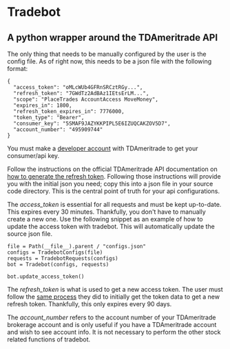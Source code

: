 # Tradebot
## A python wrapper around the TDAmeritrade API

The only thing that needs to be manually configured by the user is the config file.
As of right now, this needs to be a json file with the following format:

```
{
  "access_token": "oMLcWUb4GFRnSRCztRGy...",
  "refresh_token": "7GWdTz2AdBAz1IEtsErLM...",
  "scope": "PlaceTrades AccountAccess MoveMoney",
  "expires_in": 1800,
  "refresh_token_expires_in": 7776000,
  "token_type": "Bearer",
  "consumer_key": "5SMAF9JAZYKKPIPL5E6IZUQCAKZOV5D7",
  "account_number": "495909744"
}
```

You must make a [developer account](https://developer.tdameritrade.com/) with TDAmeritrade to get your consumer/api key.

Follow the instructions on the official TDAmeritrade API documentation on [how to generate the refresh token](https://developer.tdameritrade.com/content/simple-auth-local-apps).
Following those instructions will provide you with the initial json you need; copy this into a json file in your source code directory. This is the central point of truth for your api configurations.

The *access_token* is essential for all requests and must be kept up-to-date. This expires every 30 minutes. Thankfully, you don't have to manually create a new one. Use the following snippet as an example of how to update the access token with tradebot. This will automatically update the source json file.

```
file = Path(__file__).parent / "configs.json"
configs = TradebotConfigs(file)
requests = TradebotRequests(configs)
bot = Tradebot(configs, requests)

bot.update_access_token()
```

The *refresh_token* is what is used to get a new access token. The user must follow the [same process](https://developer.tdameritrade.com/content/simple-auth-local-apps) they did to initially get the token data to get a new refresh token. Thankfully, this only expires every 90 days. 

The *account_number* refers to the account number of your TDAmeritrade brokerage account and is only useful if you have a TDAmeritrade account and wish to see account info. It is not necessary to perform the other stock related functions of tradebot.